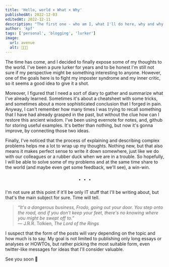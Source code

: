 ```yaml
---
title: 'Hello, world × What × Why'
publishedAt: 2022-12-03
editedAt: 2022-12-11
description: "The first one - who am I, what I'll do here, why and why so late"
author: 'kpf'
tags: ['personal', 'blogging', 'lurker']
image:
  url: avenue
  alt: 🧳🧳🧳
---
```


The time has come, and I decided to finally expose some of my thoughts to the world. I've been a pure lurker for years and to be honest I'm still not sure if my
perspective might be something interesting to anyone. However, one of the goals here is to fight my imposter syndrome and my inner critic, so it seems a good
idea to give it a shot.

Moreover, I figured that I need a sort of diary to gather and summarize what I've already learned. Sometimes it's about a cheatsheet with some tricks, and
sometimes about a more sophisticated conclusion that I forged in pain. Anyway, I can't remember how many times I was trying to recall something that I have had
already grasped in the past, but without the clue how can I restore this ancient wisdom. I've been using evernote for notes, and, github for storing useful
examples. It's better than nothing, but now it's gonna improve, by connecting those two ideas.

Finally, I've noticed that the process of explaining and describing complex problems helps me a lot to wrap up my thoughts. Nothing new, but that also means it
makes perfect sense to write it down somewhere, just like we do with our colleagues or a rubber duck when we are in a trouble. So hopefully, I will be able to
solve some of my problems and at the same time share to the world (and maybe even get some feedback, we'll see), a win-win.

<div style="text-align: center; font-size: 2em"> · · · </div>

I'm not sure at this point if it'll be only IT stuff that I'll be writing about, but that's the main subject for sure. Time will tell.

> _“It's a dangerous business, Frodo, going out your door. 
> You step onto the road, and if you don't keep your feet, 
> there's no knowing where you might be swept off to.”_  
> ― J.R.R. Tolkien, _The Lord of the Rings_

I suspect that the form of the posts will vary depending on the topic and how much is to say. My goal is not limited to publishing only long essays or analyses
or HOWTOs, but rather picking the most suitable form, even twitter-like messages for ideas that I'll consider valuable.

See you soon 🖖
